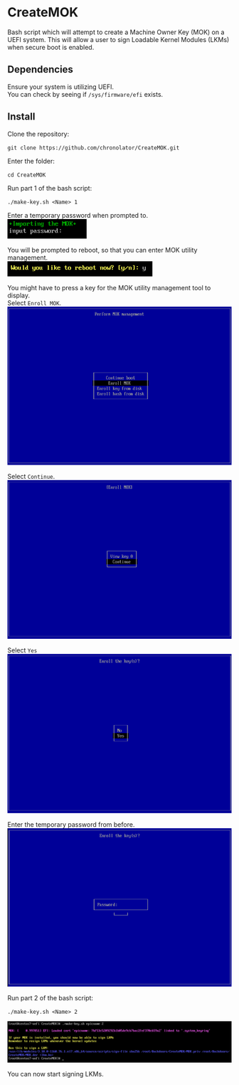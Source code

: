 # CreateMOK
Bash script which will attempt to create a Machine Owner Key (MOK) on a UEFI system.  This will allow a user to sign Loadable Kernel Modules (LKMs) when secure boot is enabled.  

## Dependencies
Ensure your system is utilizing UEFI.  
You can check by seeing if `/sys/firmware/efi` exists.  

## Install
Clone the repository:  
```
git clone https://github.com/chronolator/CreateMOK.git
```

Enter the folder:  
```
cd CreateMOK
```

Run part 1 of the bash script:  
```
./make-key.sh <Name> 1
```

Enter a temporary password when prompted to.  
![alt text](https://github.com/chronolator/CreateMOK/blob/master/images/temp-password.png)

You will be prompted to reboot, so that you can enter MOK utility management.  
![alt text](https://github.com/chronolator/CreateMOK/blob/master/images/reboot.png)

You might have to press a key for the MOK utility management tool to display.  
Select `Enroll MOK`.  
![alt text](https://github.com/chronolator/CreateMOK/blob/master/images/EnterMOK-management.png)

Select `Continue`.  
![alt text](https://github.com/chronolator/CreateMOK/blob/master/images/MOK-continue.png)

Select `Yes`  
![alt text](https://github.com/chronolator/CreateMOK/blob/master/images/MOK-yes.png)

Enter the temporary password from before.  
![alt text](https://github.com/chronolator/CreateMOK/blob/master/images/MOK-temp-password.png)

Run part 2 of the bash script:  
```
./make-key.sh <Name> 2
```  
![alt text](https://github.com/chronolator/CreateMOK/blob/master/images/createMOK-part2.png)

You can now start signing LKMs.
